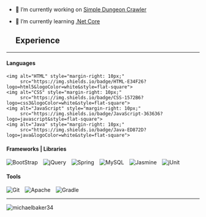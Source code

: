<!--
    <img alt="" style="margin-right: 10px;"
         src="https://img.shields.io/badge/?logo=&logoColor=white&style=flat-square">

-->

- 🔭 I’m currently working on [Simple Dungeon Crawler](https://github.com/michaelbaker34/SimpleDungeonCrawler)
- 🌱 I’m currently learning [.Net Core](https://docs.microsoft.com/en-us/dotnet/core/introduction)


  ## Experience
---
  #### Languages 
    <img alt="HTML" style="margin-right: 10px;"
         src="https://img.shields.io/badge/HTML-E34F26?logo=html5&logoColor=white&style=flat-square">
    <img alt="CSS" style="margin-right: 10px;"
         src="https://img.shields.io/badge/CSS-1572B6?logo=css3&logoColor=white&style=flat-square">
    <img alt="JavaScript" style="margin-right: 10px;"
         src="https://img.shields.io/badge/JavaScript-363636?logo=javascript&style=flat-square">
    <img alt="Java" style="margin-right: 10px;"
         src="https://img.shields.io/badge/Java-ED872D?logo=java&logoColor=white&style=flat-square">

  <h4> Frameworks | Libraries </h5>
    <img alt="BootStrap" style="margin-right: 10px;"
         src="https://img.shields.io/badge/Bootstrap-563D7C?logo=bootstrap&logoColor=white&style=flat-square">
    <img alt="jQuery" style="margin-right: 10px;"
         src="https://img.shields.io/badge/jQuery-0769AD?logo=jquery&logoColor=white&style=flat-square">
    <img alt="Spring" style="margin-right: 10px;"
         src="https://img.shields.io/badge/Spring-6DB33F?logo=spring&logoColor=white&style=flat-square">
    <img alt="MySQL" style="margin-right: 10px;"
         src="https://img.shields.io/badge/MySQL-4479a1?logo=mysql&logoColor=white&style=flat-square">
    <img alt="Jasmine" style="margin-right: 10px;"
          src="https://img.shields.io/badge/Jasmine-8A4182?logo=jasmine&logoColor=white&style=flat-square">
    <img alt="jUnit" style="margin-right: 10px;"
         src="https://img.shields.io/badge/jUnit-25a162?logo=junit5&logoColor=white&style=flat-square">
         
  <h4> Tools </h5>
    <img alt="Git" style="margin-right: 10px;"
         src="https://img.shields.io/badge/Git-f14e32?logo=git&logoColor=white&style=flat-square">
    <img alt="Apache" style="margin-right: 10px;"
         src="https://img.shields.io/badge/Apache-00000F?logo=apache&logoColor=white&style=flat-square">
    <img alt="Gradle" style="margin-right: 10px;"
         src="https://img.shields.io/badge/Gradle-033c49?logo=gradle&logoColor=white&style=flat-square">


<br>

---
<!-- Most Used Languages Banner -->
<span>
  <img alt="michaelbaker34"
       src="https://github-readme-stats.vercel.app/api/top-langs/?username=michaelbaker34&theme=github_dark&layout=compact"/>
</span>
